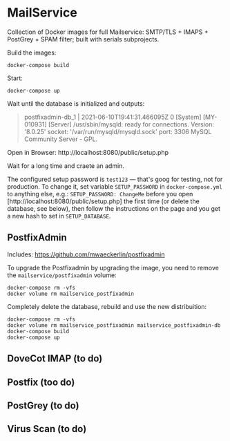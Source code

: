 # MailService

Collection of Docker images for full Mailservice: SMTP/TLS + IMAPS + PostGrey + SPAM filter; built with serials subprojects.

Build the images:

    docker-compose build

Start:

    docker-compose up

Wait until the database is initialized and outputs:

> postfixadmin-db_1 | 2021-06-10T19:41:31.466095Z 0 [System] [MY-010931] [Server] /usr/sbin/mysqld: ready for connections. Version: '8.0.25' socket: '/var/run/mysqld/mysqld.sock' port: 3306 MySQL Community Server - GPL.

Open in Browser: http://localhost:8080/public/setup.php

Wait for a long time and craete an admin.

The configured setup password is `test123` — that's goog for testing, not for production. To change it, set variable `SETUP_PASSWORD` in `docker-compose.yml` to anything else, e.g.: `SETUP_PASSWORD: ChangeMe` before you open [http://localhost:8080/public/setup.php] the first time (or delete the database, see below), then follow the instructions on the page and you get a new hash to set in `SETUP_DATABASE`.

## PostfixAdmin

Includes: https://github.com/mwaeckerlin/postfixadmin

To upgrade the Postfixadmin by upgrading the image, you need to remove the `mailservice/postfixadmin` volume:

```
docker-compose rm -vfs
docker volume rm mailservice_postfixadmin
```

Completely delete the database, rebuild and use the new distribuition:

```
docker-compose rm -vfs
docker volume rm mailservice_postfixadmin mailservice_postfixadmin-db
docker-compose build
docker-compose up
```

## DoveCot IMAP (to do)

## Postfix (too do)

## PostGrey (to do)

## Virus Scan (to do)
